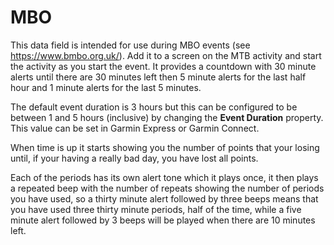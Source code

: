# MBO

This data field is intended for use during MBO events (see <https://www.bmbo.org.uk/>).
Add it to a screen on the MTB activity and start the activity as you start the event.
It provides a countdown with 30 minute alerts until there are 30 minutes left then
5 minute alerts for the last half hour and 1 minute alerts for the last 5 minutes.

The default event duration is 3 hours but this can be configured to be between
1 and 5 hours (inclusive) by changing the **Event Duration** property.
This value can be set in Garmin Express or Garmin Connect.

When time is up it starts showing you the number of points that your losing until,
if your having a really bad day, you have lost all points.

Each of the periods has its own alert tone which it plays once, it then plays a
repeated beep with the number of repeats showing the number of periods you have used,
so a thirty minute alert followed by three beeps means that you have used three
thirty minute periods, half of the time, while a five minute alert followed by
3 beeps will be played when there are 10 minutes left.
